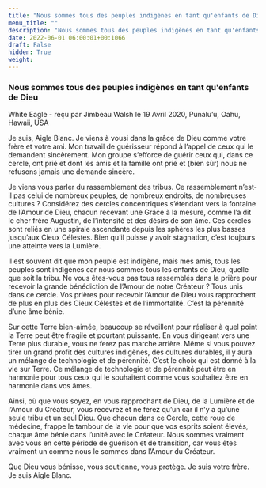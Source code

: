 ```yaml
---
title: "Nous sommes tous des peuples indigènes en tant qu'enfants de Dieu "
menu_title: ""
description: "Nous sommes tous des peuples indigènes en tant qu'enfants de Dieu "
date: 2022-06-01 06:00:01+00:1066
draft: False
hidden: True
weight:
---
```

### Nous sommes tous des peuples indigènes en tant qu'enfants de Dieu 

White Eagle - reçu par Jimbeau Walsh le 19 Avril 2020, Punalu’u, Oahu, Hawaii, USA

Je suis, Aigle Blanc. Je viens à vousi dans la grâce de Dieu comme votre frère et votre ami. Mon travail de guérisseur répond à l’appel de ceux qui le demandent sincèrement. Mon groupe s’efforce de guérir ceux qui, dans ce cercle, ont prié et dont les amis et la famille ont prié et (bien sûr) nous ne refusons jamais une demande sincère.

Je viens vous parler du rassemblement des tribus. Ce rassemblement n’est-il pas celui de nombreux peuples, de nombreux endroits, de nombreuses cultures ? Considérez des cercles concentriques s’étendant vers la fontaine de l’Amour de Dieu, chacun recevant une Grâce à la mesure, comme l’a dit le cher frère Augustin, de l’intensité et des désirs de son âme. Ces cercles sont reliés en une spirale ascendante depuis les sphères les plus basses jusqu’aux Cieux Célestes. Bien qu’il puisse y avoir stagnation, c’est toujours une atteinte vers la Lumière.

Il est souvent dit que mon peuple est indigène, mais mes amis, tous les peuples sont indigènes car nous sommes tous les enfants de Dieu, quelle que soit la tribu. Ne vous êtes-vous pas tous rassemblés dans la prière pour recevoir la grande bénédiction de l’Amour de notre Créateur ? Tous unis dans ce cercle. Vos prières pour recevoir l’Amour de Dieu vous rapprochent de plus en plus des Cieux Célestes et de l’immortalité. C’est la pérennité d’une âme bénie.

Sur cette Terre bien-aimée, beaucoup se réveillent pour réaliser à quel point la Terre peut être fragile et pourtant puissante. En vous dirigeant vers une Terre plus durable, vous ne ferez pas marche arrière. Même si vous pouvez tirer un grand profit des cultures indigènes, des cultures durables, il y aura un mélange de technologie et de pérennité. C’est le choix qui est donné à la vie sur Terre. Ce mélange de technologie et de pérennité peut être en harmonie pour tous ceux qui le souhaitent comme vous souhaitez être en harmonie dans vos âmes.

Ainsi, où que vous soyez, en vous rapprochant de Dieu, de la Lumière et de l’Amour du Créateur, vous recevrez et ne ferez qu’un car il n’y a qu’une seule tribu et un seul Dieu. Que chacun dans ce Cercle, cette roue de médecine, frappe le tambour de la vie pour que vos esprits soient élevés, chaque âme bénie dans l’unité avec le Créateur. Nous sommes vraiment avec vous en cette période de guérison et de transition, car vous êtes vraiment un comme nous le sommes dans l’Amour du Créateur.

Que Dieu vous bénisse, vous soutienne, vous protège. Je suis votre frère. Je suis Aigle Blanc.



